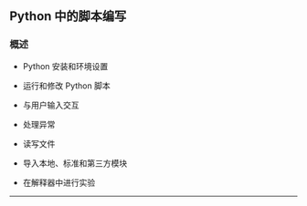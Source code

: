 Python 中的脚本编写
---

### 概述

- Python 安装和环境设置

- 运行和修改 Python 脚本

- 与用户输入交互

- 处理异常

- 读写文件

- 导入本地、标准和第三方模块

- 在解释器中进行实验

---